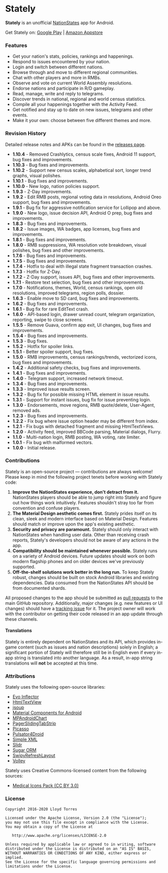 Stately
=======

**Stately** is an unofficial [NationStates](http://www.nationstates.net/) app for Android.

Get Stately on: [Google Play](https://play.google.com/store/apps/details?id=com.lloydtorres.stately) | [Amazon Appstore](http://www.amazon.com/gp/product/B01E4R7T1C/ref=mas_pm_stately_for_nationstates)

### Features

* Get your nation's stats, policies, rankings and happenings.
* Respond to issues encountered by your nation.
* Login and switch between different nations.
* Browse through and move to different regional communities.
* Chat with other players and more in RMBs.
* Observe and vote on current World Assembly resolutions.
* Endorse nations and participate in R/D gameplay.
* Read, manage, write and reply to telegrams.
* Discover trends in national, regional and world census statistics.
* Compile all your happenings together with the Activity Feed.
* Get notified and stay up to date on new issues, telegrams and other events.
* Make it your own: choose between five different themes and more.

### Revision History

Detailed release notes and APKs can be found in the [releases page](https://github.com/lloydtorres/stately/releases).

* **1.10.4** - Removed Crashlytics, census scale fixes, Android 11 support, bug fixes and improvements.
* **1.10.3** - Bug fixes and improvements.
* **1.10.2** - Support new census scales, alphabetical sort, longer trend graphs, visual polishes.
* **1.10.1** - Bug fixes and improvements.
* **1.10.0** - New logo, nation policies support.
* **1.9.3** - Z-Day improvements.
* **1.9.2** - Edit RMB posts, regional voting data in resolutions, Android Oreo support, bug fixes and improvements.
* **1.9.1** - Bug fix for aggressive notification service for Lollipop and above.
* **1.9.0** - New logo, issue decision API, Android O prep, bug fixes and improvements.
* **1.8.3** - Bug fixes and improvements.
* **1.8.2** - Issue images, WA badges, app licenses, bug fixes and improvements.
* **1.8.1** - Bug fixes and improvements.
* **1.8.0** - RMB suppressions, WA resolution vote breakdown, visual polishes, bug fixes and other improvements.
* **1.7.6** - Bug fixes and improvements.
* **1.7.5** - Bug fixes and improvements.
* **1.7.4** - Hotfix to deal with illegal state fragment transaction crashes.
* **1.7.3** - Hotfix for Z-Day.
* **1.7.2** - Z-Day support, issues API, bug fixes and other improvements.
* **1.7.1** - Restore text selection, bug fixes and other improvements.
* **1.7.0** - Notifications, themes, World, census rankings, open old resolutions, improved telegrams, region polls, dossier.
* **1.6.3** - Enable move to SD card, bug fixes and improvements.
* **1.6.2** - Bug fixes and improvements.
* **1.6.1** - Bug fix for rare EditText crash.
* **1.6.0** - API-based login, drawer unread count, telegram organization, reporting, swipe to close screens.
* **1.5.5** - Remove Guava, confirm app exit, UI changes, bug fixes and improvements.
* **1.5.4** - Bug fixes and improvements.
* **1.5.3** - Bug fixes.
* **1.5.2** - Hotfix for spoiler links.
* **1.5.1** - Better spoiler support, bug fixes.
* **1.5.0** - RMB improvements, census rankings/trends, vectorized icons, bug fixes and improvements.
* **1.4.2** - Additional safety checks, bug fixes and improvements.
* **1.4.1** - Bug fixes and improvements.
* **1.4.0** - Telegram support, increased network timeout.
* **1.3.4** - Bug fixes and improvements.
* **1.3.3** - Improved issue results screen.
* **1.3.2** - Bug fix for possible missing HTML element in issue results.
* **1.3.1** - Support for instant issues, bug fix for issue preventing login.
* **1.3.0** - Endorsements, move regions, RMB quote/delete, User-Agent, removed ads.
* **1.2.3** - Bug fixes and improvements.
* **1.2.2** - Fix bug where issue option header may be different from index.
* **1.2.1** - Fix bugs with detached fragment and missing HtmlTextViews.
* **1.2.0** - Activity feed, improved BBCode parsing, Material dialogs, Flurry.
* **1.1.0** - Multi-nation login, RMB posting, WA voting, rate limiter.
* **1.0.1** - Fix bug with malformed vectors.
* **1.0.0** - Initial release.

### Contributions

Stately is an open-source project — contributions are always welcome! Please keep in mind the following project tenets before working with Stately code:

1. **Improve the NationStates experience, don't detract from it.** NationStates players should be able to jump right into Stately and figure out how things work intuitively. Features shouldn't stray too far from convention and confuse players.
2. **The Material Design aesthetic comes first.** Stately prides itself on its clean, sleek and modern interface based on Material Design. Features should match or improve upon the app's existing aesthetic.
3. **Security and privacy are paramount.** Stately should only interact with NationStates when handling user data. Other than receiving crash reports, Stately's developers should not be aware of any actions in the app.
4. **Compatibility should be maintained whenever possible.** Stately runs on a variety of Android devices. Future updates should work on both modern flagship phones and on older devices we've previously supported.
5. **Off-the-shelf solutions work better in the long run.** To keep Stately robust, changes should be built on stock Android libraries and existing dependencies. Data consumed from the NationStates API should be from documented shards.

All proposed changes to the app should be submitted as [pull requests](https://github.com/lloydtorres/stately/pulls) to the main GitHub repository. Additionally, major changes (e.g. new features or UI changes) should have a [tracking issue](https://github.com/lloydtorres/stately/issues) for it. The project owner will work with the contributor on getting their code released in an app update through these channels.

#### Translations

Stately is entirely dependent on NationStates and its API, which provides in-game content (such as issues and nation descriptions) solely in English; a significant portion of Stately will therefore still be in English even if every in-app string is translated into another language. As a result, in-app string translations will **not** be accepted at this time.

### Attributions

Stately uses the following open-source libraries:

* [Evo Inflector](https://github.com/atteo/evo-inflector)
* [HtmlTextView](https://github.com/SufficientlySecure/html-textview)
* [jsoup](http://jsoup.org/)
* [Material Components for Android](https://github.com/material-components/material-components-android)
* [MPAndroidChart](https://github.com/PhilJay/MPAndroidChart)
* [PagerSlidingTabStrip](https://github.com/jpardogo/PagerSlidingTabStrip)
* [Picasso](https://github.com/square/picasso)
* [Pulsator4Droid](https://github.com/booncol/Pulsator4Droid)
* [Simple XML](http://simple.sourceforge.net/)
* [Slidr](https://github.com/r0adkll/Slidr)
* [Sugar ORM](https://github.com/satyan/sugar)
* [SwipyRefreshLayout](https://github.com/omadahealth/SwipyRefreshLayout)
* [Volley](https://github.com/google/volley)

Stately uses Creative Commons-licensed content from the following sources:

* [Medical Icons Pack (CC BY 3.0)](http://www.flaticon.com/packs/medical-icons)

### License

```
Copyright 2016-2020 Lloyd Torres

Licensed under the Apache License, Version 2.0 (the "License");
you may not use this file except in compliance with the License.
You may obtain a copy of the License at

   http://www.apache.org/licenses/LICENSE-2.0

Unless required by applicable law or agreed to in writing, software
distributed under the License is distributed on an "AS IS" BASIS,
WITHOUT WARRANTIES OR CONDITIONS OF ANY KIND, either express or implied.
See the License for the specific language governing permissions and
limitations under the License.
```
